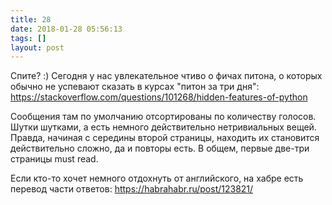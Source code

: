 ```yaml
---
title: 28
date: 2018-01-28 05:56:13
tags: []
layout: post
---
```


Спите? :) Сегодня у нас увлекательное чтиво о фичах питона, о которых обычно не успевают сказать в курсах "питон за три дня":
<https://stackoverflow.com/questions/101268/hidden-features-of-python>

Сообщения там по умолчанию отсортированы по количеству голосов. Шутки шутками, а есть немного действительно нетривиальных вещей. Правда, начиная с середины второй страницы, находить их становится действительно сложно, да и повторы есть. В общем, первые две-три страницы must read.

Если кто-то хочет немного отдохнуть от английского, на хабре есть перевод части ответов:
<https://habrahabr.ru/post/123821/>
